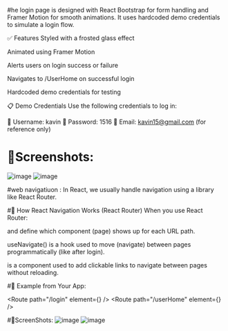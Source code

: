 #he login page is designed with React Bootstrap for form handling and Framer Motion for smooth animations. It uses hardcoded demo credentials to simulate a login flow.

✅ Features
Styled with a frosted glass effect

Animated using Framer Motion

Alerts users on login success or failure

Navigates to /UserHome on successful login

Hardcoded demo credentials for testing

📋 Demo Credentials
Use the following credentials to log in:

👤 Username: kavin
🔑 Password: 1516
📧 Email: kavin15@gmail.com (for reference only)

# 📸Screenshots:
![image](https://github.com/user-attachments/assets/779c92a1-522a-41af-a5bb-f7628f4e52c9)
![image](https://github.com/user-attachments/assets/699c3eca-665a-484d-b0a2-7ec891156e64)

#web navigatiuon :
 In React, we usually handle navigation using a library like React Router.

#🚀 How React Navigation Works (React Router)
When you use React Router:

<Routes> and <Route> define which component (page) shows up for each URL path.

useNavigate() is a hook used to move (navigate) between pages programmatically (like after login).

<Link> is a component used to add clickable links to navigate between pages without reloading.

#🧭 Example from Your App:

<Route path="/login" element={<Login />} />
<Route path="/userHome" element={<UserHome />} />

#📸ScreenShots:
![image](https://github.com/user-attachments/assets/e69b9c6d-6061-4adf-99d7-556ae411554c)
![image](https://github.com/user-attachments/assets/2263c780-a792-4a9c-ab61-12c4dec096fc)



